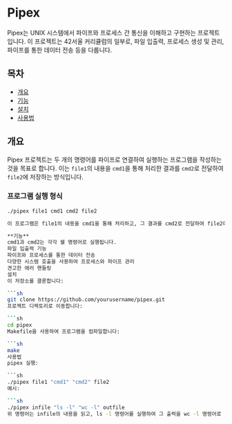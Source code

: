 # Pipex

Pipex는 UNIX 시스템에서 파이프와 프로세스 간 통신을 이해하고 구현하는 프로젝트입니다. 이 프로젝트는 42서울 커리큘럼의 일부로, 파일 입출력, 프로세스 생성 및 관리, 파이프를 통한 데이터 전송 등을 다룹니다.

## 목차
- [개요](#개요)
- [기능](#기능)
- [설치](#설치)
- [사용법](#사용법)


## 개요

Pipex 프로젝트는 두 개의 명령어를 파이프로 연결하여 실행하는 프로그램을 작성하는 것을 목표로 합니다. 이는 `file1`의 내용을 `cmd1`을 통해 처리한 결과를 `cmd2`로 전달하여 `file2`에 저장하는 방식입니다.

### 프로그램 실행 형식
```sh
./pipex file1 cmd1 cmd2 file2

이 프로그램은 file1의 내용을 cmd1을 통해 처리하고, 그 결과를 cmd2로 전달하여 file2에 저장합니다.

**기능**
cmd1과 cmd2는 각각 쉘 명령어로 실행됩니다.
파일 입출력 기능
파이프와 프로세스를 통한 데이터 전송
다양한 시스템 호출을 사용하여 프로세스와 파이프 관리
견고한 에러 핸들링
설치
이 저장소를 클론합니다:

```sh
git clone https://github.com/yourusername/pipex.git
프로젝트 디렉토리로 이동합니다:

```sh
cd pipex
Makefile을 사용하여 프로그램을 컴파일합니다:

```sh
make
사용법
pipex 실행:

```sh
./pipex file1 "cmd1" "cmd2" file2
예시:

```sh
./pipex infile "ls -l" "wc -l" outfile
위 명령어는 infile의 내용을 읽고, ls -l 명령어를 실행하여 그 출력을 wc -l 명령어로 전달한 후, 최종 결과를 outfile에 저장합니다.
